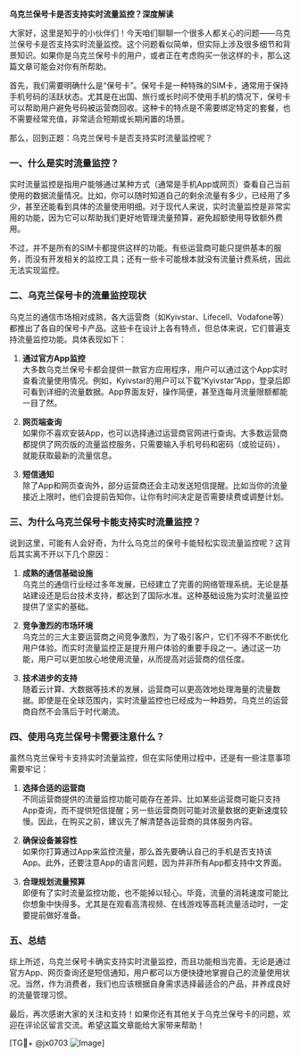 **乌克兰保号卡是否支持实时流量监控？深度解读**

大家好，这里是知乎的小伙伴们！今天咱们聊聊一个很多人都关心的问题——乌克兰保号卡是否支持实时流量监控。这个问题看似简单，但实际上涉及很多细节和背景知识。如果你是乌克兰保号卡的用户，或者正在考虑购买一张这样的卡，那么这篇文章可能会对你有所帮助。

首先，我们需要明确什么是“保号卡”。保号卡是一种特殊的SIM卡，通常用于保持手机号码的活跃状态。尤其是在出国、旅行或长时间不使用手机的情况下，保号卡可以帮助用户避免号码被运营商回收。这种卡的特点是不需要绑定特定的套餐，也不需要经常充值，非常适合短期或长期闲置的场景。

那么，回到正题：乌克兰保号卡是否支持实时流量监控呢？

### 一、什么是实时流量监控？

实时流量监控是指用户能够通过某种方式（通常是手机App或网页）查看自己当前使用的数据流量情况。比如，你可以随时知道自己的剩余流量有多少，已经用了多少，甚至还能看到具体的流量使用明细。对于现代人来说，实时流量监控是非常实用的功能，因为它可以帮助我们更好地管理流量预算，避免超额使用导致额外费用。

不过，并不是所有的SIM卡都提供这样的功能。有些运营商可能只提供基本的服务，而没有开发相关的监控工具；还有一些卡可能根本就没有流量计费系统，因此无法实现监控。

### 二、乌克兰保号卡的流量监控现状

乌克兰的通信市场相对成熟，各大运营商（如Kyivstar、Lifecell、Vodafone等）都推出了各自的保号卡产品。这些卡在设计上各有特点，但总体来说，它们普遍支持流量监控功能。具体表现如下：

1. **通过官方App监控**  
   大多数乌克兰保号卡都会提供一款官方应用程序，用户可以通过这个App实时查看流量使用情况。例如，Kyivstar的用户可以下载“Kyivstar”App，登录后即可看到详细的流量数据。App界面友好，操作简便，甚至连每月流量限额都能一目了然。

2. **网页端查询**  
   如果你不喜欢安装App，也可以选择通过运营商官网进行查询。大多数运营商都提供了网页版的流量监控服务，只需要输入手机号码和密码（或验证码），就能获取最新的流量信息。

3. **短信通知**  
   除了App和网页查询外，部分运营商还会主动发送短信提醒。比如当你的流量接近上限时，他们会提前告知你，让你有时间决定是否需要续费或调整计划。

### 三、为什么乌克兰保号卡能支持实时流量监控？

说到这里，可能有人会好奇，为什么乌克兰的保号卡能轻松实现流量监控呢？这背后其实离不开以下几个原因：

1. **成熟的通信基础设施**  
   乌克兰的通信行业经过多年发展，已经建立了完善的网络管理系统。无论是基站建设还是后台技术支持，都达到了国际水准。这种基础设施为实时流量监控提供了坚实的基础。

2. **竞争激烈的市场环境**  
   乌克兰的三大主要运营商之间竞争激烈，为了吸引客户，它们不得不不断优化用户体验。而实时流量监控正是提升用户体验的重要手段之一。通过这一功能，用户可以更加放心地使用流量，从而提高对运营商的信任度。

3. **技术进步的支持**  
   随着云计算、大数据等技术的发展，运营商可以更高效地处理海量的流量数据。即使是在全球范围内，实时流量监控也已经成为一种趋势。乌克兰的运营商自然不会落后于时代潮流。

### 四、使用乌克兰保号卡需要注意什么？

虽然乌克兰保号卡支持实时流量监控，但在实际使用过程中，还是有一些注意事项需要牢记：

1. **选择合适的运营商**  
   不同运营商提供的流量监控功能可能存在差异。比如某些运营商可能只支持App查询，而不提供短信提醒；另一些运营商则可能对流量数据的更新速度较慢。因此，在购买之前，建议先了解清楚各运营商的具体服务内容。

2. **确保设备兼容性**  
   如果你打算通过App来监控流量，那么首先要确认自己的手机是否支持该App。此外，还要注意App的语言问题，因为并非所有App都支持中文界面。

3. **合理规划流量预算**  
   即便有了实时流量监控功能，也不能掉以轻心。毕竟，流量的消耗速度可能比你想象中快得多。尤其是在观看高清视频、在线游戏等高耗流量活动时，一定要提前做好准备。

### 五、总结

综上所述，乌克兰保号卡确实支持实时流量监控，而且功能相当完善。无论是通过官方App、网页查询还是短信通知，用户都可以方便快捷地掌握自己的流量使用状况。当然，作为消费者，我们也应该根据自身需求选择最适合的产品，并养成良好的流量管理习惯。

最后，再次感谢大家的关注和支持！如果你还有其他关于乌克兰保号卡的问题，欢迎在评论区留言交流。希望这篇文章能给大家带来帮助！

[TG💪+ @jx0703 ![Image](https://github.com/user-attachments/assets/dbca1d08-cadb-493c-b0ec-ad6f7a83f270)]